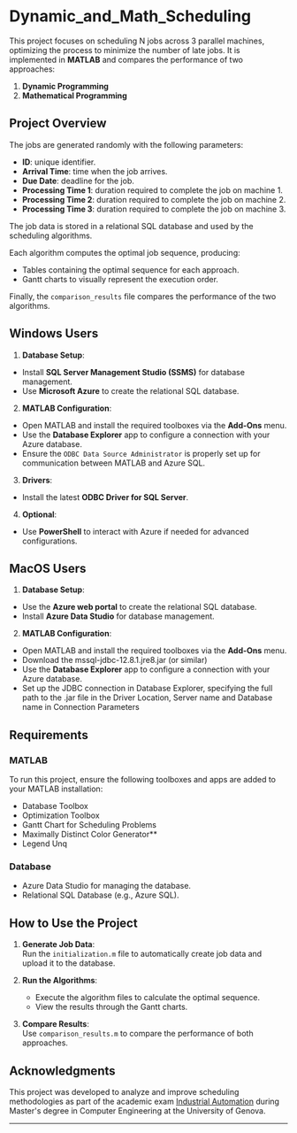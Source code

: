 # Dynamic_and_Math_Scheduling

This project focuses on scheduling N jobs across 3 parallel machines, optimizing the process to minimize the number of late jobs. It is implemented in **MATLAB** and compares the performance of two approaches:  
1. **Dynamic Programming**  
2. **Mathematical Programming**

## Project Overview

The jobs are generated randomly with the following parameters:  
- **ID**: unique identifier.  
- **Arrival Time**: time when the job arrives.  
- **Due Date**: deadline for the job.  
- **Processing Time 1**: duration required to complete the job on machine 1.
- **Processing Time 2**: duration required to complete the job on machine 2.
- **Processing Time 3**: duration required to complete the job on machine 3.  

The job data is stored in a relational SQL database and used by the scheduling algorithms.  

Each algorithm computes the optimal job sequence, producing:  
- Tables containing the optimal sequence for each approach.  
- Gantt charts to visually represent the execution order.  

Finally, the `comparison_results` file compares the performance of the two algorithms.

## Windows Users

1. **Database Setup**:
  - Install **SQL Server Management Studio (SSMS)** for database management.
  - Use **Microsoft Azure** to create the relational SQL database.
    
2. **MATLAB Configuration**:
  - Open MATLAB and install the required toolboxes via the **Add-Ons** menu.
  - Use the **Database Explorer** app to configure a connection with your Azure database.
  - Ensure the `ODBC Data Source Administrator` is properly set up for communication between MATLAB and Azure SQL.
    
3. **Drivers**:
  - Install the latest **ODBC Driver for SQL Server**.
    
4. **Optional**:
  - Use **PowerShell** to interact with Azure if needed for advanced configurations.

## MacOS Users

1. **Database Setup**:
  - Use the **Azure web portal** to create the relational SQL database.
  - Install **Azure Data Studio** for database management.
    
2. **MATLAB Configuration**:
  - Open MATLAB and install the required toolboxes via the **Add-Ons** menu.
  - Download the mssql-jdbc-12.8.1.jre8.jar (or similar)
  - Use the **Database Explorer** app to configure a connection with your Azure database.
  - Set up the JDBC connection in Database Explorer, specifying the full path to the .jar file in the Driver Location, Server name and Database name in Connection Parameters
    

## Requirements

### MATLAB
To run this project, ensure the following toolboxes and apps are added to your MATLAB installation:  
- Database Toolbox
- Optimization Toolbox
- Gantt Chart for Scheduling Problems
- Maximally Distinct Color Generator**  
- Legend Unq  

### Database 
- Azure Data Studio for managing the database.  
- Relational SQL Database (e.g., Azure SQL).  

## How to Use the Project

1. **Generate Job Data**:  
   Run the `initialization.m` file to automatically create job data and upload it to the database.

2. **Run the Algorithms**:  
   - Execute the algorithm files to calculate the optimal sequence.  
   - View the results through the Gantt charts.  

3. **Compare Results**:  
   Use `comparison_results.m` to compare the performance of both approaches.

## Acknowledgments

This project was developed to analyze and improve scheduling methodologies as part of the academic exam [Industrial Automation](https://corsi.unige.it/off.f/2021/ins/51470) during Master's degree in Computer Engineering at the University of Genova.

---


